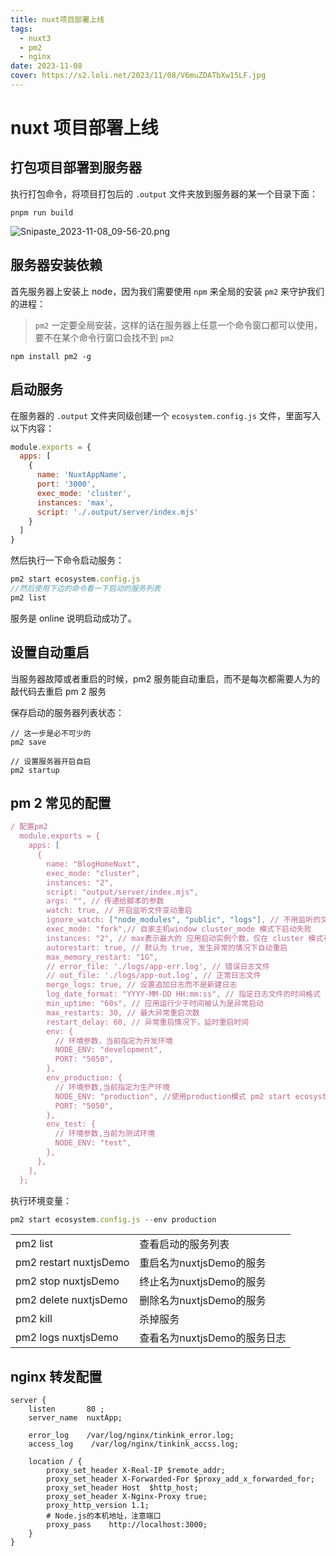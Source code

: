 ```yaml
---
title: nuxt项目部署上线
tags:
  - nuxt3
  - pm2
  - nginx
date: 2023-11-08
cover: https://s2.loli.net/2023/11/08/V6muZDATbXw15LF.jpg
---
```


# nuxt 项目部署上线

## 打包项目部署到服务器

执行打包命令，将项目打包后的 `.output` 文件夹放到服务器的某一个目录下面：

```shell
pnpm run build
```

![Snipaste_2023-11-08_09-56-20.png](https://s2.loli.net/2023/11/08/MWZPQ3gi89zcYlD.png)

## 服务器安装依赖

首先服务器上安装上 node，因为我们需要使用 `npm` 来全局的安装 `pm2` 来守护我们的进程：

> `pm2` 一定要全局安装，这样的话在服务器上任意一个命令窗口都可以使用，要不在某个命令行窗口会找不到 `pm2`

```shell
npm install pm2 -g
```

## 启动服务

在服务器的 `.output` 文件夹同级创建一个 `ecosystem.config.js` 文件，里面写入以下内容：

```js
module.exports = {
  apps: [
    {
      name: 'NuxtAppName',
      port: '3000',
      exec_mode: 'cluster',
      instances: 'max',
      script: './.output/server/index.mjs'
    }
  ]
}
```

然后执行一下命令启动服务：

```js
pm2 start ecosystem.config.js
//然后使用下边的命令看一下启动的服务列表
pm2 list
```

服务是 online 说明启动成功了。

## 设置自动重启

当服务器故障或者重启的时候，pm2 服务能自动重启，而不是每次都需要人为的敲代码去重启 pm 2 服务

保存启动的服务器列表状态：

```shell
// 这一步是必不可少的
pm2 save

// 设置服务器开启自启
pm2 startup
```

## pm 2 常见的配置

```js
/ 配置pm2
  module.exports = {
    apps: [
      {
        name: "BlogHomeNuxt",
        exec_mode: "cluster",
        instances: "2",
        script: "output/server/index.mjs",
        args: "", // 传递给脚本的参数
        watch: true, // 开启监听文件变动重启
        ignore_watch: ["node_modules", "public", "logs"], // 不用监听的文件
        exec_mode: "fork",// 自家主机window cluster_mode 模式下启动失败
        instances: "2", // max表示最大的 应用启动实例个数，仅在 cluster 模式有效 默认为 fork
        autorestart: true, // 默认为 true, 发生异常的情况下自动重启
        max_memory_restart: "1G",
        // error_file: './logs/app-err.log', // 错误日志文件
        // out_file: './logs/app-out.log', // 正常日志文件
        merge_logs: true, // 设置追加日志而不是新建日志
        log_date_format: "YYYY-MM-DD HH:mm:ss", // 指定日志文件的时间格式
        min_uptime: "60s", // 应用运行少于时间被认为是异常启动
        max_restarts: 30, // 最大异常重启次数
        restart_delay: 60, // 异常重启情况下，延时重启时间
        env: {
          // 环境参数，当前指定为开发环境
          NODE_ENV: "development",
          PORT: "5050",
        },
        env_production: {
          // 环境参数,当前指定为生产环境
          NODE_ENV: "production", //使用production模式 pm2 start ecosystem.config.js --env production
          PORT: "5050",
        },
        env_test: {
          // 环境参数,当前为测试环境
          NODE_ENV: "test",
        },
      },
    ],
  };
```

执行环境变量：

```js
pm2 start ecosystem.config.js --env production
```

|                        |                              |
| ---------------------- | ---------------------------- |
| pm2 list               | 查看启动的服务列表           |
| pm2 restart nuxtjsDemo | 重启名为nuxtjsDemo的服务     |
| pm2 stop nuxtjsDemo    | 终止名为nuxtjsDemo的服务     |
| pm2 delete nuxtjsDemo  | 删除名为nuxtjsDemo的服务     |
| pm2 kill               | 杀掉服务                     |
| pm2 logs nuxtjsDemo    | 查看名为nuxtjsDemo的服务日志 |

## nginx 转发配置

```nginx
server {
    listen       80 ;
    server_name  nuxtApp;

    error_log    /var/log/nginx/tinkink_error.log;
    access_log    /var/log/nginx/tinkink_accss.log;

    location / {
        proxy_set_header X-Real-IP $remote_addr;
        proxy_set_header X-Forwarded-For $proxy_add_x_forwarded_for;
        proxy_set_header Host  $http_host;
        proxy_set_header X-Nginx-Proxy true;
        proxy_http_version 1.1;
        # Node.js的本机地址，注意端口
        proxy_pass    http://localhost:3000;
    }
}
```
